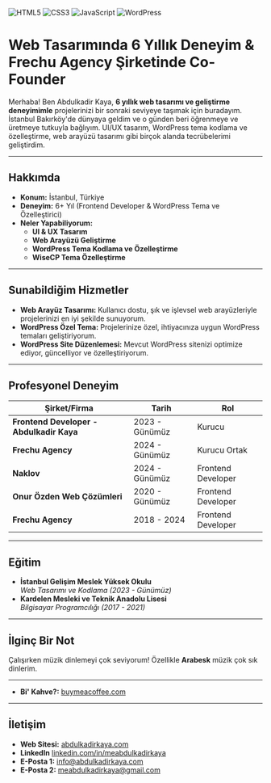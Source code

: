 ![HTML5](https://img.shields.io/badge/HTML5-orange?style=flat-square&logo=html5)
![CSS3](https://img.shields.io/badge/CSS3-blue?style=flat-square&logo=css3)
![JavaScript](https://img.shields.io/badge/JavaScript-yellow?style=flat-square&logo=javascript)
![WordPress](https://img.shields.io/badge/WordPress-blue?style=flat-square&logo=wordpress)

# Web Tasarımında 6 Yıllık Deneyim & Frechu Agency Şirketinde Co-Founder

Merhaba! Ben Abdulkadir Kaya, **6 yıllık web tasarımı ve geliştirme deneyimimle** projelerinizi bir sonraki seviyeye taşımak için buradayım. İstanbul Bakırköy'de dünyaya geldim ve o günden beri öğrenmeye ve üretmeye tutkuyla bağlıyım. UI/UX tasarım, WordPress tema kodlama ve özelleştirme, web arayüzü tasarımı gibi birçok alanda tecrübelerimi geliştirdim.

---

## Hakkımda
- **Konum:** İstanbul, Türkiye  
- **Deneyim:** 6+ Yıl (Frontend Developer & WordPress Tema ve Özelleştirici)  
- **Neler Yapabiliyorum:**  
  - **UI & UX Tasarım**  
  - **Web Arayüzü Geliştirme**  
  - **WordPress Tema Kodlama ve Özelleştirme**  
  - **WiseCP Tema Özelleştirme**  

---

## Sunabildiğim Hizmetler
- **Web Arayüz Tasarımı:** Kullanıcı dostu, şık ve işlevsel web arayüzleriyle projelerinizi en iyi şekilde sunuyorum.
- **WordPress Özel Tema:** Projelerinize özel, ihtiyacınıza uygun WordPress temaları geliştiriyorum.
- **WordPress Site Düzenlemesi:** Mevcut WordPress sitenizi optimize ediyor, güncelliyor ve özelleştiriyorum.

---

## Profesyonel Deneyim
| Şirket/Firma               | Tarih          | Rol              |
|----------------------------|----------------|------------------|
| **Frontend Developer - Abdulkadir Kaya**        | 2023 - Günümüz | Kurucu           |
| **Frechu Agency**          | 2024 - Günümüz | Kurucu Ortak     |
| **Naklov**                 | 2024 - Günümüz | Frontend Developer |
| **Onur Özden Web Çözümleri** | 2020 - Günümüz | Frontend Developer |
| **Frechu Agency**          | 2018 - 2024    | Frontend Developer |

---

## Eğitim
- **İstanbul Gelişim Meslek Yüksek Okulu**  
  *Web Tasarımı ve Kodlama (2023 - Günümüz)*  
- **Kardelen Mesleki ve Teknik Anadolu Lisesi**  
  *Bilgisayar Programcılığı (2017 - 2021)*  

---

## İlginç Bir Not
Çalışırken müzik dinlemeyi çok seviyorum! Özellikle **Arabesk** müzik çok sık dinlerim.

---

- **Bi' Kahve?:** [buymeacoffee.com](https://buymeacoffee.com/abdulkadulkadirkaya)  

---

## İletişim
- **Web Sitesi:** [abdulkadirkaya.com](https://www.abdulkadirkaya.com)
- **LinkedIn** [linkedin.com/in/meabdulkadirkaya](https://www.linkedin.com/in/meabdulkadirkaya/)
- **E-Posta 1:** [info@abdulkadirkaya.com](mailto:info@abdulkadirkaya.com)
- **E-Posta 2:** [meabdulkadirkaya@gmail.com](mailto:meabdulkadirkaya@gmail.com)
 
